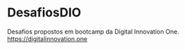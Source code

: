 # DesafiosDIO
Desafios propostos em bootcamp da Digital Innovation One.
https://digitalinnovation.one
